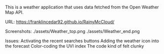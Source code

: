 This is a weather application that uses data fetched from the Open Weather Map API. 

URL: https://franklincedar92.github.io/RainyMcCloud/

Screenshots:
./assets/Weather_top.png
./assets/Weather_end.png

Issues:
Activating the recent searches buttons
Adding the weather icon into the forecast
Color-coding the UVI index
The code kind of felt clunky